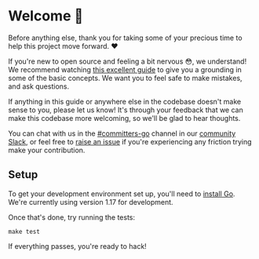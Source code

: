 # Welcome 💖

Before anything else, thank you for taking some of your precious time to help this project move forward. ❤️

If you're new to open source and feeling a bit nervous 😳, we understand! We recommend watching [this excellent guide](https://egghead.io/talks/git-how-to-make-your-first-open-source-contribution)
to give you a grounding in some of the basic concepts. We want you to feel safe to make mistakes, and ask questions.

If anything in this guide or anywhere else in the codebase doesn't make sense to you, please let us know! It's through your feedback that we can make this codebase more welcoming, so we'll be glad to hear thoughts.

You can chat with us in the [#committers-go](https://cucumberbdd.slack.com/archives/CA5NJPDJ4) channel in our [community Slack], or feel free to [raise an issue] if you're experiencing any friction trying make your contribution.

## Setup

To get your development environment set up, you'll need to [install Go]. We're currently using version 1.17 for development.

Once that's done, try running the tests:

    make test

If everything passes, you're ready to hack!

[install go]: https://golang.org/doc/install
[community Slack]: https://cucumber.io/community#slack
[raise an issue]: https://github.com/cucumber/godog/issues/new/choose